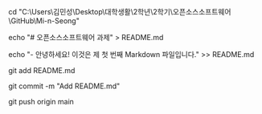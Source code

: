 cd "C:\\Users\\김민성\\Desktop\\대학생활\\2학년\\2학기\\오픈소스소프트웨어\\GitHub\\Mi-n-Seong"

echo "# 오픈소스소프트웨어 과제" > README.md

echo "- 안녕하세요! 이것은 제 첫 번째 Markdown 파일입니다." >> README.md

git add README.md

git commit -m "Add README.md"

git push origin main



